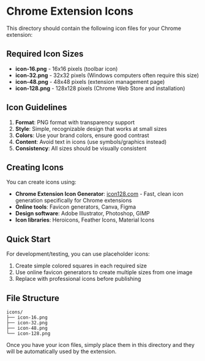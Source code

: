 # Chrome Extension Icons

This directory should contain the following icon files for your Chrome extension:

## Required Icon Sizes

- **icon-16.png** - 16x16 pixels (toolbar icon)
- **icon-32.png** - 32x32 pixels (Windows computers often require this size)
- **icon-48.png** - 48x48 pixels (extension management page)
- **icon-128.png** - 128x128 pixels (Chrome Web Store and installation)

## Icon Guidelines

1. **Format**: PNG format with transparency support
2. **Style**: Simple, recognizable design that works at small sizes
3. **Colors**: Use your brand colors, ensure good contrast
4. **Content**: Avoid text in icons (use symbols/graphics instead)
5. **Consistency**: All sizes should be visually consistent

## Creating Icons

You can create icons using:
- **Chrome Extension Icon Generator**: [icon128.com](https://icon128.com/) - Fast, clean icon generation specifically for Chrome extensions
- **Online tools**: Favicon generators, Canva, Figma
- **Design software**: Adobe Illustrator, Photoshop, GIMP
- **Icon libraries**: Heroicons, Feather Icons, Material Icons

## Quick Start

For development/testing, you can use placeholder icons:
1. Create simple colored squares in each required size
2. Use online favicon generators to create multiple sizes from one image
3. Replace with professional icons before publishing

## File Structure
```
icons/
├── icon-16.png
├── icon-32.png
├── icon-48.png
└── icon-128.png
```

Once you have your icon files, simply place them in this directory and they will be automatically used by the extension.
